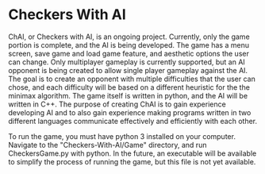 # Checkers With AI

ChAI, or Checkers with AI, is an ongoing project. Currently, only the game portion is complete, and the AI is being developed. The game has a menu screen, save game and load game feature, and aesthetic options the user can change. Only multiplayer gameplay is currently supported, but an AI opponent is being created to allow single player gameplay against the AI. The goal is to create an opponent with multiple difficulties that the user can chose, and each difficulty will be based on a different heuristic for the the minimax algorithm. The game itself is written in python, and the AI will be written in C++. The purpose of creating ChAI is to gain experience developing AI and to also gain experience making programs written in two different languages communicate effectively and efficiently with each other.

To run the game, you must have python 3 installed on your computer. Navigate to the "Checkers-With-AI/Game" directory, and run CheckersGame.py with python. In the future, an executable will be available to simplify the process of running the game, but this file is not yet available.
